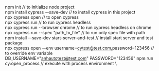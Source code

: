npm init // to initialize node project \
npm install cypress --save-dev // to install cypress in this project \
npx cypress open // to open cypress \
npx cypress run // to run cypress headless \
npx cypress run --browser chrome // to run cypress headless on chrome \
npx cypress run --spec "path_to_file" // to run only spec file with path \
npm install --save-dev start-server-and-test // install start server and test package \
npx cypress open --env username=cytest@test.com,password=123456 // to override env variable  \
DB_USERNAME="anhautotest@test.com" PASSWORD="123456" npm run cy:open_process // execute with process environment \
